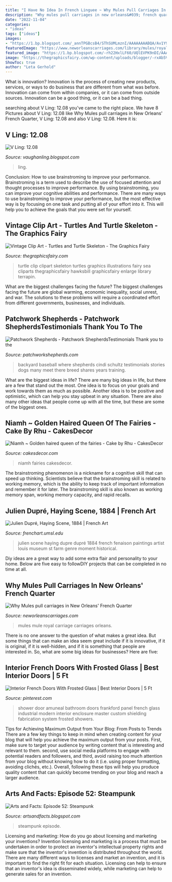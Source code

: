 ```yaml
---
title: "I Have No Idea In French Linguee ~ Why Mules Pull Carriages In New Orleans&#039; French Quarter"
description: "Why mules pull carriages in new orleans&#039; french quarter"
date: "2022-11-04"
categories:
- "ideas"
tags: ["ideas"]
images:
- "https://1.bp.blogspot.com/_annTPGBcsB4/SThSUMLmznI/AAAAAAAABQA/Av1Y9sRh6bQ/s400/DSC00310.jpg"
featuredImage: "https://www.neworleanscarriages.com/library/mules/royal-carriages-marigny-mule-stable-new-orleans.jpg"
featured_image: "https://1.bp.blogspot.com/-rh22HxlLF60/UQlEVPK9nDI/AAAAAAAABMA/ziPd4ivJqkc/s1600/steampunk_fashion_by_directionsforpest-d5ko4m5.jpg"
image: "https://thegraphicsfairy.com/wp-content/uploads/blogger/-rxAb5V6h23o/T-Hz49nQPKI/AAAAAAAASYM/VKgomsJq8eE/s1600/Turtle-Vintage-Image-GraphicsFairy.jpg"
ShowToc: true
author: "Leta Gerhold"
---
```



What is innovation?
Innovation is the process of creating new products, services, or ways to do business that are different from what was before. Innovation can come from within companies, or it can come from outside sources. Innovation can be a good thing, or it can be a bad thing.

	

		
searching about V Ling: 12.08 you've came to the right place. We have 8 Pictures about V Ling: 12.08 like Why Mules pull carriages in New Orleans&#039; French Quarter, V Ling: 12.08 and also V Ling: 12.08. Here it is:
		
    
## V Ling: 12.08

<img loading=lazy src="https://1.bp.blogspot.com/_annTPGBcsB4/SThSUMLmznI/AAAAAAAABQA/Av1Y9sRh6bQ/s400/DSC00310.jpg" onerror="this.onerror=null;this.src='https://tse1.mm.bing.net/th?id=OIP.bcs2ZEctISSQmPR1BV1V7QAAAA&amp;pid=15.1';" alt="V Ling: 12.08">

_Source: vaughanling.blogspot.com_

>ling. 

	

Conclusion: How to use brainstroming to improve your performance.
Brainstroming is a term used to describe the use of focused attention and thought processes to improve performance. By using brainstroming, you can improve your cognitive abilities and performance. There are many ways to use brainstroming to improve your performance, but the most effective way is by focusing on one task and putting all of your effort into it. This will help you to achieve the goals that you were set for yourself.

    
## Vintage Clip Art - Turtles And Turtle Skeleton - The Graphics Fairy

<img loading=lazy src="https://thegraphicsfairy.com/wp-content/uploads/blogger/-rxAb5V6h23o/T-Hz49nQPKI/AAAAAAAASYM/VKgomsJq8eE/s1600/Turtle-Vintage-Image-GraphicsFairy.jpg" onerror="this.onerror=null;this.src='https://tse2.mm.bing.net/th?id=OIP.H7mVXGDuPzSgMI64CebsqwHaED&amp;pid=15.1';" alt="Vintage Clip Art - Turtles and Turtle Skeleton - The Graphics Fairy">

_Source: thegraphicsfairy.com_

>turtle clip clipart skeleton turtles graphics illustrations fairy sea cliparts thegraphicsfairy hawksbill graphicsfairy enlarge library terrapin. 

	

What are the biggest challenges facing the future?
The biggest challenges facing the future are global warming, economic inequality, social unrest, and war. The solutions to these problems will require a coordinated effort from different governments, businesses, and individuals.

    
## Patchwork Shepherds - Patchwork ShepherdsTestimonials Thank You To The

<img loading=lazy src="http://patchworkshepherds.com/yahoo_site_admin/assets/images/trinitygoldiboss.26122711_std.JPG" onerror="this.onerror=null;this.src='https://tse1.mm.bing.net/th?id=OIP.lq9bInIncZeCW8BvpIh1sgHaFj&amp;pid=15.1';" alt="Patchwork Shepherds - Patchwork ShepherdsTestimonials Thank you to the">

_Source: patchworkshepherds.com_

>backyard baseball where shepherds cindi schultz testimonials stories dogs many meet there breed shares years training. 

	

What are the biggest ideas in life?
There are many big ideas in life, but there are a few that stand out the most. One idea is to focus on your goals and work towards them as much as possible. Another idea is to be positive and optimistic, which can help you stay upbeat in any situation. There are also many other ideas that people come up with all the time, but these are some of the biggest ones.

    
## Niamh ~ Golden Haired Queen Of The Fairies - Cake By Rhu - CakesDecor

<img loading=lazy src="https://pic.cakesdecor.com/m/bniqeznsglxplpd43q4u.jpg" onerror="this.onerror=null;this.src='https://tse4.mm.bing.net/th?id=OIP.lE4muprgw-MNu1CYhMLIjQHaLH&amp;pid=15.1';" alt="Niamh ~ Golden haired queen of the fairies - Cake by Rhu - CakesDecor">

_Source: cakesdecor.com_

>niamh fairies cakesdecor. 

	

The brainstroming phenomenon is a nickname for a cognitive skill that can speed up thinking. Scientists believe that the brainstroming skill is related to working memory, which is the ability to keep track of important information and remember it for later. The brainstroming skill is also known as working memory span, working memory capacity, and rapid recalls.

    
## Julien Dupré, Haying Scene, 1884 | French Art

<img loading=lazy src="https://frenchart.umsl.edu/wp-content/uploads/2013/10/Dupre-Fenaison.jpg" onerror="this.onerror=null;this.src='https://tse4.mm.bing.net/th?id=OIP.LVNwMKioVtqxUKsNrLveaQHaGA&amp;pid=15.1';" alt="Julien Dupré, Haying Scene, 1884 | French Art">

_Source: frenchart.umsl.edu_

>julien scene haying dupre dupré 1884 french fenaison paintings artist louis museum st farm genre moment historical. 

	

Diy ideas are a great way to add some extra flair and personality to your home. Below are five easy to followDIY projects that can be completed in no time at all.

    
## Why Mules Pull Carriages In New Orleans&#039; French Quarter

<img loading=lazy src="https://www.neworleanscarriages.com/library/mules/royal-carriages-marigny-mule-stable-new-orleans.jpg" onerror="this.onerror=null;this.src='https://tse2.mm.bing.net/th?id=OIP.jbsCsYRfqtqqPto1suN_RwHaNK&amp;pid=15.1';" alt="Why Mules pull carriages in New Orleans&#039; French Quarter">

_Source: neworleanscarriages.com_

>mules mule royal carriage carriages orleans. 

	

There is no one answer to the question of what makes a great idea. But some things that can make an idea seem great include if it is innovative, if it is original, if it is well-hidden, and if it is something that people are interested in.  So, what are some big ideas for businesses? Here are five: 

    
## Interior French Doors With Frosted Glass | Best Interior Doors | 5 Ft

<img loading=lazy src="https://i.pinimg.com/originals/64/77/0a/64770a4176eab37522ea003d06a8270b.jpg" onerror="this.onerror=null;this.src='https://tse3.mm.bing.net/th?id=OIP.ANXAgc6C27CFOfrfCE03VAHaLJ&amp;pid=15.1';" alt="Interior French Doors With Frosted Glass | Best Interior Doors | 5 Ft">

_Source: pinterest.com_

>shower door amuneal bathroom doors frankford panel french glass industrial modern interior enclosure master custom shielding fabrication system frosted showers. 

	

Tips for Achieving Maximum Output from Your Blog: From Posts to Trends
There are a few key things to keep in mind when creating content for your blog that will help you achieve the maximum output from your posts. First, make sure to target your audience by writing content that is interesting and relevant to them. second, use social media platforms to engage with potential readers and followers, and third, avoid raising too much attention from your blog without knowing how to do it (i.e. using proper formatting, avoiding clichés, etc.). Overall, following these tips will help you produce quality content that can quickly become trending on your blog and reach a larger audience.

    
## Arts And Facts: Episode 52: Steampunk

<img loading=lazy src="https://1.bp.blogspot.com/-rh22HxlLF60/UQlEVPK9nDI/AAAAAAAABMA/ziPd4ivJqkc/s1600/steampunk_fashion_by_directionsforpest-d5ko4m5.jpg" onerror="this.onerror=null;this.src='https://tse2.mm.bing.net/th?id=OIP.7D2viOHfC6RLC4gDfs5HdQHaLN&amp;pid=15.1';" alt="Arts and Facts: Episode 52: Steampunk">

_Source: artsandfacts.blogspot.com_

>steampunk episode. 

	

Licensing and marketing: How do you go about licensing and marketing your inventions?
Invention licensing and marketing is a process that must be undertaken in order to protect an inventor's intellectual property rights and make sure that the inventor's invention is distributed throughout the world. There are many different ways to licenses and market an invention, and it is important to find the right fit for each situation. Licensing can help to ensure that an inventor's idea is disseminated widely, while marketing can help to generate sales for an invention.

